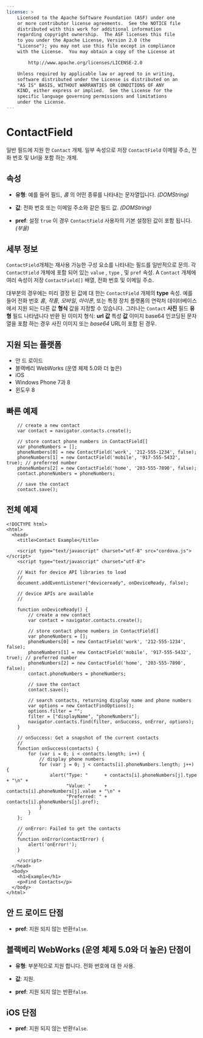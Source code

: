 ```yaml
---
license: >
    Licensed to the Apache Software Foundation (ASF) under one
    or more contributor license agreements.  See the NOTICE file
    distributed with this work for additional information
    regarding copyright ownership.  The ASF licenses this file
    to you under the Apache License, Version 2.0 (the
    "License"); you may not use this file except in compliance
    with the License.  You may obtain a copy of the License at

        http://www.apache.org/licenses/LICENSE-2.0

    Unless required by applicable law or agreed to in writing,
    software distributed under the License is distributed on an
    "AS IS" BASIS, WITHOUT WARRANTIES OR CONDITIONS OF ANY
    KIND, either express or implied.  See the License for the
    specific language governing permissions and limitations
    under the License.
---
```


# ContactField

일반 필드에 지원 한 `Contact` 개체. 일부 속성으로 저장 `ContactField` 이메일 주소, 전화 번호 및 Url을 포함 하는 개체.

## 속성

*   **유형**: 예를 들어 필드, *홈* 의 어떤 종류를 나타내는 문자열입니다. *(DOMString)*

*   **값**: 전화 번호 또는 이메일 주소와 같은 필드 값. *(DOMString)*

*   **pref**: 설정 `true` 이 경우 `ContactField` 사용자의 기본 설정된 값이 포함 됩니다. *(부울)*

## 세부 정보

`ContactField`개체는 재사용 가능한 구성 요소를 나타내는 필드를 일반적으로 문의. 각 `ContactField` 개체에 포함 되어 있는 `value` , `type` , 및 `pref` 속성. A `Contact` 개체에 여러 속성이 저장 `ContactField[]` 배열, 전화 번호 및 이메일 주소.

대부분의 경우에는 미리 결정 된 값에 대 한는 `ContactField` 개체의 **type** 속성. 예를 들어 전화 번호 *홈*, *작품*, *모바일*, *아이폰*, 또는 특정 장치 플랫폼의 연락처 데이터베이스에서 지원 되는 다른 값 **형식** 값을 지정할 수 있습니다. 그러나는 `Contact` **사진** 필드 **유형** 필드 나타냅니다 반환 된 이미지 형식: **url** **값** 특성 **값** 이미지 base64 인코딩된 문자열을 포함 하는 경우 사진 이미지 또는 *base64* URL이 포함 된 경우. 

## 지원 되는 플랫폼

*   안 드 로이드
*   블랙베리 WebWorks (운영 체제 5.0와 더 높은)
*   iOS
*   Windows Phone 7과 8
*   윈도우 8

## 빠른 예제

        // create a new contact
        var contact = navigator.contacts.create();
    
        // store contact phone numbers in ContactField[]
        var phoneNumbers = [];
        phoneNumbers[0] = new ContactField('work', '212-555-1234', false);
        phoneNumbers[1] = new ContactField('mobile', '917-555-5432', true); // preferred number
        phoneNumbers[2] = new ContactField('home', '203-555-7890', false);
        contact.phoneNumbers = phoneNumbers;
    
        // save the contact
        contact.save();
    

## 전체 예제

    <!DOCTYPE html>
    <html>
      <head>
        <title>Contact Example</title>
    
        <script type="text/javascript" charset="utf-8" src="cordova.js"></script>
        <script type="text/javascript" charset="utf-8">
    
        // Wait for device API libraries to load
        //
        document.addEventListener("deviceready", onDeviceReady, false);
    
        // device APIs are available
        //
    
        function onDeviceReady() {
            // create a new contact
            var contact = navigator.contacts.create();
    
            // store contact phone numbers in ContactField[]
            var phoneNumbers = [];
            phoneNumbers[0] = new ContactField('work', '212-555-1234', false);
            phoneNumbers[1] = new ContactField('mobile', '917-555-5432', true); // preferred number
            phoneNumbers[2] = new ContactField('home', '203-555-7890', false);
            contact.phoneNumbers = phoneNumbers;
    
            // save the contact
            contact.save();
    
            // search contacts, returning display name and phone numbers
            var options = new ContactFindOptions();
            options.filter = "";
            filter = ["displayName", "phoneNumbers"];
            navigator.contacts.find(filter, onSuccess, onError, options);
        }
    
        // onSuccess: Get a snapshot of the current contacts
        //
        function onSuccess(contacts) {
            for (var i = 0; i < contacts.length; i++) {
                // display phone numbers
                for (var j = 0; j < contacts[i].phoneNumbers.length; j++) {
                    alert("Type: "      + contacts[i].phoneNumbers[j].type  + "\n" +
                          "Value: "     + contacts[i].phoneNumbers[j].value + "\n" +
                          "Preferred: " + contacts[i].phoneNumbers[j].pref);
                }
            }
        };
    
        // onError: Failed to get the contacts
        //
        function onError(contactError) {
            alert('onError!');
        }
    
        </script>
      </head>
      <body>
        <h1>Example</h1>
        <p>Find Contacts</p>
      </body>
    </html>
    

## 안 드 로이드 단점

*   **pref**: 지원 되지 않는 반환`false`.

## 블랙베리 WebWorks (운영 체제 5.0와 더 높은) 단점이

*   **유형**: 부분적으로 지원 합니다. 전화 번호에 대 한 사용.

*   **값**: 지원.

*   **pref**: 지원 되지 않는 반환`false`.

## iOS 단점

*   **pref**: 지원 되지 않는 반환`false`.